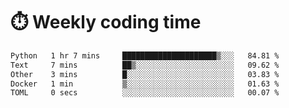 
# :stopwatch: Weekly coding time
<!--START_SECTION:waka-->

```txt
Python   1 hr 7 mins     █████████████████████▒░░░   84.81 %
Text     7 mins          ██▒░░░░░░░░░░░░░░░░░░░░░░   09.62 %
Other    3 mins          █░░░░░░░░░░░░░░░░░░░░░░░░   03.83 %
Docker   1 min           ▒░░░░░░░░░░░░░░░░░░░░░░░░   01.63 %
TOML     0 secs          ░░░░░░░░░░░░░░░░░░░░░░░░░   00.07 %
```

<!--END_SECTION:waka-->


<!-- <p> <img src="https://github-readme-stats.vercel.app/api?username=cozgerest&show_icons=true&hide_border=false" />  </p> -->

